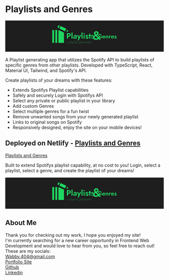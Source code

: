 # Playlists and Genres

<img src="public/ReadmeBanner.png" alt="Playlists and Genres logo" width="800">

A Playlist generating app that utilizes the Spotify API to build playlists of specific genres from other playlists.
Developed with TypeScript, React, Material UI, Tailwind, and Spotify's API.

Create playlists of your dreams with these features:

- Extends Spotifys Playlist capabilities
- Safely and securely Login with Spotifys API
- Select any private or public playlist in your library
- Add custom Genres
- Select multiple genres for a fun twist
- Remove unwanted songs from your newly generated playlist
- Links to original songs on Spotify
- Responsively designed, enjoy the site on your mobile devices!

## Deployed on Netlify - <a href="https://playlistsandgenres.netlify.app/">Playlists and Genres</a>

<a href="https://playlistsandgenres.netlify.app/">Playlists and Genres</a>

Built to extend Spotifys playlist capability, at no cost to you!
Login, select a playlist, select a genre, and create the playlist of your dreams!

<img src="public/ReadmeBanner.png" alt="Playlists and Genres Main Screen" width="800">
<br/>

## About Me

Thank you for checking out my work, I hope you enjoyed my site! <br/>
I'm currently searching for a new career opportunity in Frontend Web Development and would love to hear from you, so feel free to reach out!<br/>
These are my socials: <br/>
<a href="mailto:Wabby.404@gmail.com">Wabby.404@gmail.com</a> <br/>
<a href="https://wabby404.github.io/portfolio-redo/">Portfolio Site</a> <br/>
<a href="https://github.com/WAbby404">Github</a> <br/>
<a href="https://www.linkedin.com/in/abbywaddell4042/">Linkedin</a> <br/>

